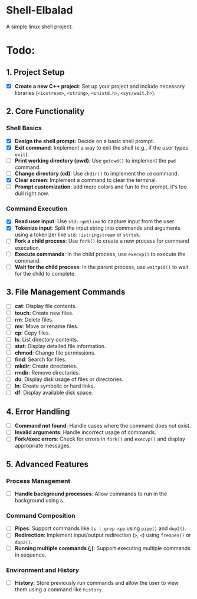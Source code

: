 # Shell-Elbalad
A simple linux shell project.

# Todo:
## **1. Project Setup**
- [x] **Create a new C++ project**: Set up your project and include necessary libraries (`<iostream>`, `<string>`, `<unistd.h>`, `<sys/wait.h>`).

## **2. Core Functionality**
### **Shell Basics**
- [x] **Design the shell prompt**: Decide on a basic shell prompt.
- [x] **Exit command**: Implement a way to exit the shell (e.g., if the user types `exit`).
- [ ] **Print working directory (pwd)**: Use `getcwd()` to implement the `pwd` command.
- [ ] **Change directory (cd)**: Use `chdir()` to implement the `cd` command.
- [x] **Clear screen**: Implement a command to clear the terminal.
- [ ] **Prompt customization**: add more colors and fun to the prompt, it's too dull right now.

### **Command Execution**
- [x] **Read user input**: Use `std::getline` to capture input from the user.
- [x] **Tokenize input**: Split the input string into commands and arguments using a tokenizer like `std::istringstream` or `strtok`.
- [ ] **Fork a child process**: Use `fork()` to create a new process for command execution.
- [ ] **Execute commands**: In the child process, use `execvp()` to execute the command.
- [ ] **Wait for the child process**: In the parent process, use `waitpid()` to wait for the child to complete.

## **3. File Management Commands**
- [ ] **cat**: Display file contents.
- [ ] **touch**: Create new files.
- [ ] **rm**: Delete files.
- [ ] **mv**: Move or rename files.
- [ ] **cp**: Copy files.
- [ ] **ls**: List directory contents.
- [ ] **stat**: Display detailed file information.
- [ ] **chmod**: Change file permissions.
- [ ] **find**: Search for files.
- [ ] **mkdir**: Create directories.
- [ ] **rmdir**: Remove directories.
- [ ] **du**: Display disk usage of files or directories.
- [ ] **ln**: Create symbolic or hard links.
- [ ] **df**: Display available disk space.

## **4. Error Handling**
- [ ] **Command not found**: Handle cases where the command does not exist.
- [ ] **Invalid arguments**: Handle incorrect usage of commands.
- [ ] **Fork/exec errors**: Check for errors in `fork()` and `execvp()` and display appropriate messages.

## **5. Advanced Features**
### **Process Management**
- [ ] **Handle background processes**: Allow commands to run in the background using `&`.

### **Command Composition**
- [ ] **Pipes**: Support commands like `ls | grep cpp` using `pipe()` and `dup2()`.
- [ ] **Redirection**: Implement input/output redirection (`>`, `<`) using `freopen()` or `dup2()`.
- [ ] **Running multiple commands (;)**: Support executing multiple commands in sequence.

### **Environment and History**
- [ ] **History**: Store previously run commands and allow the user to view them using a command like `history`.
